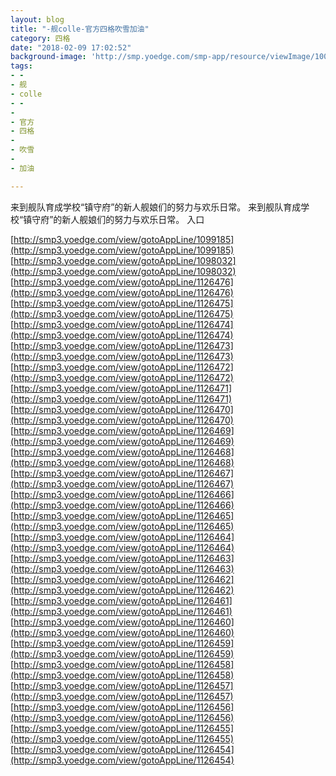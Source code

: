 ```yaml
---
layout: blog
title: "-舰colle-官方四格吹雪加油"
category: 四格
date: "2018-02-09 17:02:52"
background-image: 'http://smp.yoedge.com/smp-app/resource/viewImage/1002694appline.png'
tags:
- -
- 舰
- colle
- -
-  
- 官方
- 四格
-  
- 吹雪
-  
- 加油

---
```

来到舰队育成学校“镇守府”的新人舰娘们的努力与欢乐日常。
来到舰队育成学校“镇守府”的新人舰娘们的努力与欢乐日常。
入口

[http://smp3.yoedge.com/view/gotoAppLine/1099185](http://smp3.yoedge.com/view/gotoAppLine/1099185)
[http://smp3.yoedge.com/view/gotoAppLine/1098032](http://smp3.yoedge.com/view/gotoAppLine/1098032)
[http://smp3.yoedge.com/view/gotoAppLine/1126476](http://smp3.yoedge.com/view/gotoAppLine/1126476)
[http://smp3.yoedge.com/view/gotoAppLine/1126475](http://smp3.yoedge.com/view/gotoAppLine/1126475)
[http://smp3.yoedge.com/view/gotoAppLine/1126474](http://smp3.yoedge.com/view/gotoAppLine/1126474)
[http://smp3.yoedge.com/view/gotoAppLine/1126473](http://smp3.yoedge.com/view/gotoAppLine/1126473)
[http://smp3.yoedge.com/view/gotoAppLine/1126472](http://smp3.yoedge.com/view/gotoAppLine/1126472)
[http://smp3.yoedge.com/view/gotoAppLine/1126471](http://smp3.yoedge.com/view/gotoAppLine/1126471)
[http://smp3.yoedge.com/view/gotoAppLine/1126470](http://smp3.yoedge.com/view/gotoAppLine/1126470)
[http://smp3.yoedge.com/view/gotoAppLine/1126469](http://smp3.yoedge.com/view/gotoAppLine/1126469)
[http://smp3.yoedge.com/view/gotoAppLine/1126468](http://smp3.yoedge.com/view/gotoAppLine/1126468)
[http://smp3.yoedge.com/view/gotoAppLine/1126467](http://smp3.yoedge.com/view/gotoAppLine/1126467)
[http://smp3.yoedge.com/view/gotoAppLine/1126466](http://smp3.yoedge.com/view/gotoAppLine/1126466)
[http://smp3.yoedge.com/view/gotoAppLine/1126465](http://smp3.yoedge.com/view/gotoAppLine/1126465)
[http://smp3.yoedge.com/view/gotoAppLine/1126464](http://smp3.yoedge.com/view/gotoAppLine/1126464)
[http://smp3.yoedge.com/view/gotoAppLine/1126463](http://smp3.yoedge.com/view/gotoAppLine/1126463)
[http://smp3.yoedge.com/view/gotoAppLine/1126462](http://smp3.yoedge.com/view/gotoAppLine/1126462)
[http://smp3.yoedge.com/view/gotoAppLine/1126461](http://smp3.yoedge.com/view/gotoAppLine/1126461)
[http://smp3.yoedge.com/view/gotoAppLine/1126460](http://smp3.yoedge.com/view/gotoAppLine/1126460)
[http://smp3.yoedge.com/view/gotoAppLine/1126459](http://smp3.yoedge.com/view/gotoAppLine/1126459)
[http://smp3.yoedge.com/view/gotoAppLine/1126458](http://smp3.yoedge.com/view/gotoAppLine/1126458)
[http://smp3.yoedge.com/view/gotoAppLine/1126457](http://smp3.yoedge.com/view/gotoAppLine/1126457)
[http://smp3.yoedge.com/view/gotoAppLine/1126456](http://smp3.yoedge.com/view/gotoAppLine/1126456)
[http://smp3.yoedge.com/view/gotoAppLine/1126455](http://smp3.yoedge.com/view/gotoAppLine/1126455)
[http://smp3.yoedge.com/view/gotoAppLine/1126454](http://smp3.yoedge.com/view/gotoAppLine/1126454)

        
